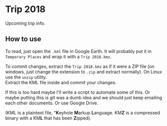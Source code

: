 Trip 2018
=========

Upcoming trip info.  

How to use
----------

To read, just open the `.kml` file in Google Earth.  It will probably put it in `Temporary Places` and wrap it with a `Trip 2018.kmz`.

To commit changes, extract the `Trip 2018.kmz` as if it were a ZIP file (on windows, just change the extension to `.zip` and extract normally). On Linux use the `unzip` utility.  
Extract the KML file inside and commit your changes.  

If this is too hard maybe I'll write a script to automate some of this.  Or maybe putting this is git was a dumb idea and we should just keep emailing each other documents.  Or use Google Drive.

(KML is a plaintext file, "**K**eyhole **M**arkup **L**anguage.  KM**Z** is a compressed binary with a KM**L** that has been **Z**ipped).

